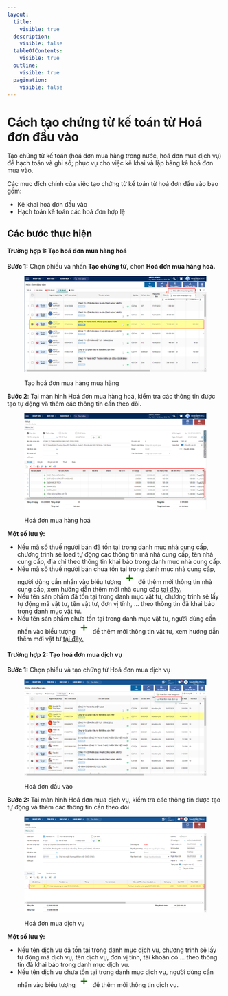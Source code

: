 ```yaml
---
layout:
  title:
    visible: true
  description:
    visible: false
  tableOfContents:
    visible: true
  outline:
    visible: true
  pagination:
    visible: false
---
```


# Cách tạo chứng từ kế toán từ Hoá đơn đầu vào

Tạo chứng từ kế toán (hoá đơn mua hàng trong nước, hoá đơn mua dịch vụ) để hạch toán và ghi sổ; phục vụ cho việc kê khai và lập bảng kê hoá đơn mua vào.

Các mục đích chính của việc tạo chứng từ kế toán từ hoá đơn đầu vào bao gồm:

* Kê khai hoá đơn đầu vào
* Hạch toán kế toán các hoá đơn hợp lệ

## Các bước thực hiện

#### Trường hợp 1: Tạo hoá đơn mua hàng hoá

**Bước 1:** Chọn phiếu và nhấn **Tạo chứng từ,** chọn **Hoá đơn mua hàng hoá.**

<figure><img src=".gitbook/assets/12.png" alt=""><figcaption><p>Tạo hoá đơn mua hàng mua hàng</p></figcaption></figure>

**Bước 2**: Tại màn hình Hoá đơn mua hàng hoá, kiểm tra các thông tin được tạo tự động và thêm các thông tin cần theo dõi.

<figure><img src=".gitbook/assets/13.png" alt=""><figcaption><p>Hoá đơn mua hàng hoá</p></figcaption></figure>

**Một số lưu ý:**

* Nếu mã số thuế người bán đã tồn tại trong danh mục nhà cung cấp, chương trình sẽ load tự động các thông tin mã nhà cung cấp, tên nhà cung cấp, địa chỉ theo thông tin khai báo trong danh mục nhà cung cấp.
* Nếu mã số thuế người bán chưa tồn tại trong danh mục nhà cung cấp, người dùng cần nhấn vào biểu tượng ![](.gitbook/assets/image.png) để thêm mới thông tin nhà cung cấp, xem hướng dẫn thêm mới nhà cung cấp [tại đây.](https://app.gitbook.com/s/bydpvJ6g68FMDkXOSzVB/bat-dau-s-dung/thiet-lap-danh-muc/danh-muc-nha-cung-cap)
* Nếu tên sản phẩm đã tồn tại trong danh mục vật tư, chương trình sẽ lấy tự động mã vật tư, tên vật tư, đơn vị tính, ... theo thông tin đã khai báo trong danh mục vật tư.
* Nếu tên sản phẩm chưa tồn tại trong danh mục vật tư, người dùng cần nhấn vào biểu tượng ![](.gitbook/assets/image.png) để thêm mới thông tin vật tư, xem hướng dẫn thêm mới vật tư [tại đây.](https://app.gitbook.com/s/bydpvJ6g68FMDkXOSzVB/bat-dau-s-dung/thiet-lap-danh-muc/danh-muc-vat-tu-san-pham)

#### Trường hợp 2: Tạo hoá đơn mua dịch vụ

**Bước 1:** Chọn phiếu và tạo chứng từ Hoá đơn mua dịch vụ

<figure><img src=".gitbook/assets/48.png" alt=""><figcaption><p>Hoá đơn đầu vào</p></figcaption></figure>

**Bước 2:** Tại màn hình Hoá đơn mua dịch vụ, kiểm tra các thông tin được tạo tự động và thêm các thông tin cần theo dõi

<figure><img src=".gitbook/assets/47.png" alt=""><figcaption><p>Hoá đơn mua dịch vụ</p></figcaption></figure>

**Một số lưu ý:**

* Nếu tên dịch vụ đã tồn tại trong danh mục dịch vụ, chương trình sẽ lấy tự động mã dịch vụ, tên dịch vụ, đơn vị tính, tài khoản có ... theo thông tin đã khai báo trong danh mục dịch vụ.
* Nếu tên dịch vụ chưa tồn tại trong danh mục dịch vụ, người dùng cần nhấn vào biểu tượng ![](.gitbook/assets/image.png) để thêm mới thông tin dịch vụ.
